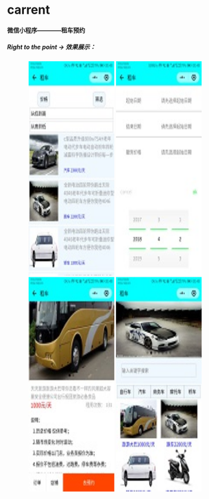 # carrent
#### 微信小程序————租车预约
##### Right to the point -> 效果展示：<br>
<div align = "center">
<img src = "https://github.com/Fatty-Fish/carrent/raw/master/images/1.jpg" width = "200px" height = "500px" align=center/>
<img src = "https://github.com/Fatty-Fish/carrent/raw/master/images/2.jpg" width = "200px" height = "500px" align=center/>
<img src = "https://github.com/Fatty-Fish/carrent/raw/master/images/3.jpg" width = "200px" height = "500px" align=center/>
<img src = "https://github.com/Fatty-Fish/carrent/raw/master/images/4.jpg" width = "200px" height = "500px" align=center/>
</div>
